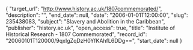 {
  "target_url": "http://www.history.ac.uk/1807commemorated/", 
  "description": "", 
  "end_date": null, 
  "date": "2006-01-01T12:00:00", 
  "slug": 235438083, 
  "subject": "Slavery and Abolition in the Caribbean", 
  "publisher": "history.ac.uk", 
  "open_access": true, 
  "title": "Institute of Historical Research - 1807 Commemorated", 
  "record_id": "20060101T120000/9qxIgZqDzH0YfKAhfL6DDg==", 
  "start_date": null
}

